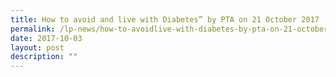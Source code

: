 ```yaml
---
title: How to avoid and live with Diabetes” by PTA on 21 October 2017
permalink: /lp-news/how-to-avoidlive-with-diabetes-by-pta-on-21-october-2017/
date: 2017-10-03
layout: post
description: ""
---
```

